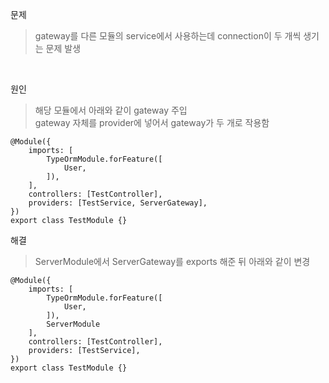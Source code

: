문제
> gateway를 다른 모듈의 service에서 사용하는데 connection이 두 개씩 생기는 문제 발생

<br>

원인
> 해당 모듈에서 아래와 같이 gateway 주입 <br>
> gateway 자체를 provider에 넣어서 gateway가 두 개로 작용함
```
@Module({
    imports: [
        TypeOrmModule.forFeature([
            User,
        ]),
    ],
    controllers: [TestController],
    providers: [TestService, ServerGateway],
})
export class TestModule {}
```

해결
> ServerModule에서 ServerGateway를 exports 해준 뒤 아래와 같이 변경
```
@Module({
    imports: [
        TypeOrmModule.forFeature([
            User,
        ]),
        ServerModule
    ],
    controllers: [TestController],
    providers: [TestService],
})
export class TestModule {}
```

<br>
